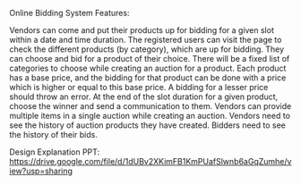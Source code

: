 Online Bidding System Features:

Vendors can come and put their products up for bidding for a given slot within a date and time duration.
The registered users can visit the page to check the different products (by category), which are up for bidding. They can choose and bid for a product of their choice. There will be a fixed list of categories to choose while creating an auction for a product.
Each product has a base price, and the bidding for that product can be done with a price which is higher or equal to this base price. A bidding for a lesser price should throw an error.
At the end of the slot duration for a given product, choose the winner and send a communication to them.
Vendors can provide multiple items in a single auction while creating an auction.
Vendors need to see the history of auction products they have created.
Bidders need to see the history of their bids.

Design Explanation PPT: https://drive.google.com/file/d/1dUBv2XKimFB1KmPUafSlwnb6aGqZumhe/view?usp=sharing
